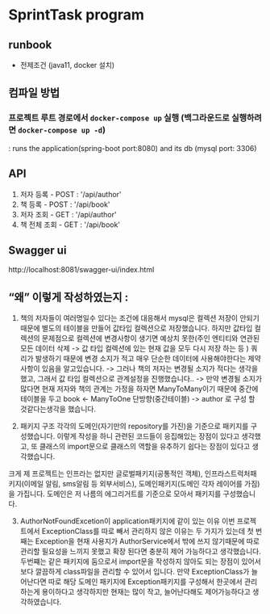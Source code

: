 # SprintTask program

## runbook
- 전제조건 (java11, docker 설치)

## 컴파일 방법 
### 프로젝트 루트 경로에서 `docker-compose up` 실행 (백그라운드로 실행하려면 `docker-compose up -d`)
: runs the application(spring-boot port:8080) and its db (mysql port: 3306)

## API
1. 저자 등록 - POST : '/api/author'
2. 책 등록 - POST : '/api/book'
3. 저자 조회 - GET : '/api/author'
4. 책 전체 조회 - GET : '/api/book'

## Swagger ui
http://localhost:8081/swagger-ui/index.html

## “왜” 이렇게 작성하였는지 :

1.  책의 저자들이 여러명일수 있다는 조건에 대응해서
    mysql은 컬렉션 저장이 안되기 때문에 별도의 테이블을 만들어 값타입 컬렉션으로 저장했습니다. 하지만 값타입 컬렉션의 문제점으로 컬렉션에 변경사항이 생기면 예상치 못한(주인 엔티티와 연관된 모든 데이터 삭제 -> 값 타입 컬렉션에 있는 현재 값을 모두 다시 저장 하는 등 ) 쿼리가 발생하기 때문에 변경 소지가 적고 매우 단순한 데이터에 사용해야한다는 제약사항이 있음을 알고있습니다.
    -> 그러나 책의 저자는 변경될 소지가 적다는 생각을 했고, 그래서 값 타입 컬렉션으로 관계설정을 진행했습니다..
    -> 만약 변경될 소지가 많다면 현재 저자와 책의 관계는 가정을 하자면 ManyToMany이기 때문에 중간에 테이블을 두고
    book <- ManyToOne 단방향(중간테이블)  -> author 로 구성 할 것같다는생각을 했습니다.

2. 패키지 구조
   각각의 도메인(자기만의 repository를 가진)을 기준으로 패키지를 구성했습니다. 이렇게 작성을 하니 관련된 코드들이 응집해있는 장점이 있다고 생각했고, 또 클래스의 import문으로 클래스의 역할을 유추하기 쉽다는 장점이 있다고 생각했습니다.

크게 제 프로젝트는 인프라는 없지만 글로벌패키지(공통적인 객체), 인프라스트럭처패키지(이메일 알림, sms알림 등 외부서비스), 도메인패키지(도메인 각자 레이어를 가짐)을 가집니다. 도메인은 저 나름의 에그리거트를 기준으로  모아서 패키지를 구성했습니다.

3.  AuthorNotFoundExcetion이 application패키지에 같이 있는 이유
    이번 프로젝트에서 ExceptionClass를 따로 빼서 관리하지 않은 이유는 두 가지가 있는데 첫 번째는 Exception을 현재 사용지가 AuthorService에서 밖에 쓰지 않기때문에 따로 관리할 필요성을 느끼지 못했고 확장 된다면 충분히 제어 가능하다고 생각했습니다. 두번쨰는 같은 패키지에 둠으로서 import문을 작성하지 않아도 되는 장점이 있어서 보다 깔끔하게 class파일을 관리할 수 있어서 입니다.
    만약 ExceptionClass가 늘어난다면 따로 해당 도메인 패키지에 Exception패키지를 구성해서 한곳에서 관리하는게 용이하다고 생각하지만 현재는 많이 작고, 늘어난다해도 제어가능하다고 생각하였습니다. 



